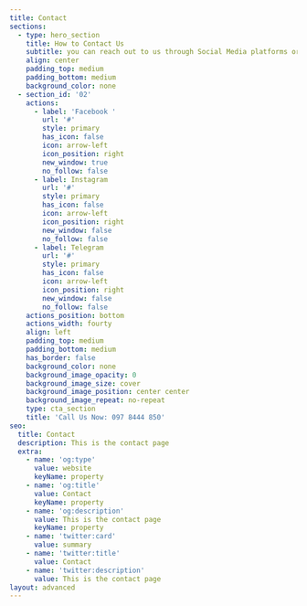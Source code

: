 ```yaml
---
title: Contact
sections:
  - type: hero_section
    title: How to Contact Us
    subtitle: you can reach out to us through Social Media platforms or Call us now.
    align: center
    padding_top: medium
    padding_bottom: medium
    background_color: none
  - section_id: '02'
    actions:
      - label: 'Facebook '
        url: '#'
        style: primary
        has_icon: false
        icon: arrow-left
        icon_position: right
        new_window: true
        no_follow: false
      - label: Instagram
        url: '#'
        style: primary
        has_icon: false
        icon: arrow-left
        icon_position: right
        new_window: false
        no_follow: false
      - label: Telegram
        url: '#'
        style: primary
        has_icon: false
        icon: arrow-left
        icon_position: right
        new_window: false
        no_follow: false
    actions_position: bottom
    actions_width: fourty
    align: left
    padding_top: medium
    padding_bottom: medium
    has_border: false
    background_color: none
    background_image_opacity: 0
    background_image_size: cover
    background_image_position: center center
    background_image_repeat: no-repeat
    type: cta_section
    title: 'Call Us Now: 097 8444 850'
seo:
  title: Contact
  description: This is the contact page
  extra:
    - name: 'og:type'
      value: website
      keyName: property
    - name: 'og:title'
      value: Contact
      keyName: property
    - name: 'og:description'
      value: This is the contact page
      keyName: property
    - name: 'twitter:card'
      value: summary
    - name: 'twitter:title'
      value: Contact
    - name: 'twitter:description'
      value: This is the contact page
layout: advanced
---
```

